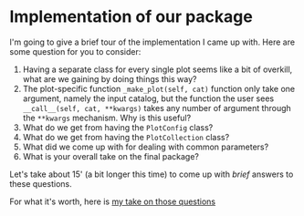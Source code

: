 # Implementation of our package

I'm going to give a brief tour of the implementation I came up with.  Here are some question for you to consider:

1. Having a separate class for every single plot seems like a bit of overkill, what are we gaining by doing things this way?
2. The plot-specific function `_make_plot(self, cat)` function only take one argument, namely the input catalog, but the function the user sees `__call__(self, cat, **kwargs)` takes any number of argument through the `**kwargs` mechanism.  Why is this useful? 
3. What do we get from having the `PlotConfig` class?
4. What do we get from having the `PlotCollection` class?
5. What did we come up with for dealing with common parameters?
6. What is your overall take on the final package?

Let's take about 15' (a bit longer this time) to come up with _brief_ answers to these questions.

For what it's worth, here is [my take on those questions](04_answers.md)


<!--  LocalWords:  kwargs kwargs 04_answers.md
 -->
